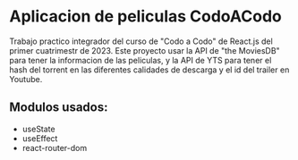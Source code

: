 # Aplicacion de peliculas CodoACodo
Trabajo practico integrador del curso de "Codo a Codo" de React.js del primer cuatrimestr de 2023.
Este proyecto usar la API de "the MoviesDB" para tener la informacion de las peliculas, y la API de YTS para tener el hash del torrent en las diferentes calidades de descarga y el id del trailer en Youtube.
## Modulos usados:
- useState
- useEffect
- react-router-dom

